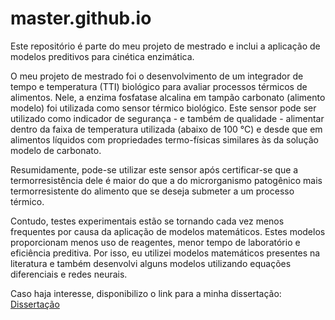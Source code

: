 # master.github.io
Este repositório é parte do meu projeto de mestrado e inclui a aplicação de modelos preditivos para cinética enzimática. 

O meu projeto de mestrado foi o desenvolvimento de um integrador de tempo e temperatura (TTI) biológico para avaliar processos térmicos de alimentos. Nele, a enzima fosfatase alcalina em tampão carbonato (alimento modelo) foi utilizada como sensor térmico biológico. Este sensor pode ser utilizado como indicador de segurança - e também de qualidade - alimentar dentro da faixa de temperatura utilizada (abaixo de 100 °C) e desde que em alimentos líquidos com propriedades termo-físicas similares às da solução modelo de carbonato.

Resumidamente, pode-se utilizar este sensor após certificar-se que a termorresistência dele é maior do que a do microrganismo patogênico mais termorresistente do alimento que se deseja submeter a um processo térmico. 

Contudo, testes experimentais estão se tornando cada vez menos frequentes por causa da aplicação de modelos matemáticos. Estes modelos proporcionam menos uso de reagentes, menor tempo de laboratório e eficiência preditiva. Por isso, eu utilizei modelos matemáticos presentes na literatura e também desenvolvi alguns modelos utilizando equações diferenciais e redes neurais.

Caso haja interesse, disponibilizo o link para a minha dissertação: [Dissertação](https://www.teses.usp.br/teses/disponiveis/3/3137/tde-10122020-095647/pt-br.php)
